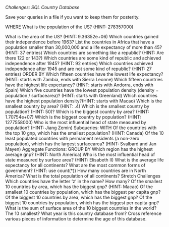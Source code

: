 *Challenges: SQL Country Database*

Save your queries in a file if you want to keep them for posterity.

WHERE
What is the population of the US? (HINT: 278357000)

What is the area of the US? (HINT: 9.36352e+06)
Which countries gained their independence before 1963?
List the countries in Africa that have a population smaller than 30,000,000 and a life expectancy of more than 45? (HINT: 37 entries)
Which countries are something like a republic? (HINT: Are there 122 or 143?)
Which countries are some kind of republic and achieved independence after 1945? (HINT: 92 entries)
Which countries achieved independence after 1945 and are not some kind of republic? (HINT: 27 entries)
ORDER BY
Which fifteen countries have the lowest life expectancy? (HINT: starts with Zambia, ends with Sierra Leonne)
Which fifteen countries have the highest life expectancy? (HINT: starts with Andorra, ends with Spain)
Which five countries have the lowest population density (density = population / surfacearea)? (HINT: starts with Greenland)
Which countries have the highest population density?(HINT: starts with Macao)
Which is the smallest country by area? (HINT: .4)
Which is the smallest country by population? (HINT: 50)?
Which is the biggest country by area? (HINT: 1.70754e+07)
Which is the biggest country by population? (HINT: 1277558000)
Who is the most influential head of state measured by population? (HINT: Jiang Zemin)
Subqueries: WITH
Of the countries with the top 10 gnp, which has the smallest population? (HINT: Canada)
Of the 10 least populated countries with permament residents (a non-zero population), which has the largest surfacearea? (HINT: Svalbard and Jan Mayen)
Aggregate Functions: GROUP BY
Which region has the highest average gnp? (HINT: North America)
Who is the most influential head of state measured by surface area? (HINT: Elisabeth II)
What is the average life expectancy for all continents?
What are the most common forms of government? (HINT: use count(*))
How many countries are in North America?
What is the total population of all continents?
Stretch Challenges
Which countries have the letter ‘z’ in the name? How many?
Of the smallest 10 countries by area, which has the biggest gnp? (HINT: Macao)
Of the smallest 10 countries by population, which has the biggest per capita gnp?
Of the biggest 10 countries by area, which has the biggest gnp?
Of the biggest 10 countries by population, which has the biggest per capita gnp?
What is the sum of surface area of the 10 biggest countries in the world? The 10 smallest?
What year is this country database from? Cross reference various pieces of information to determine the age of this database.